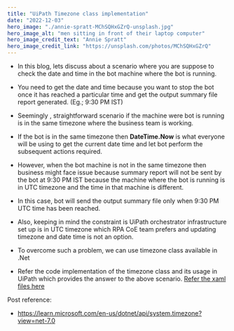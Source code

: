 ```yaml
---
title: "UiPath Timezone class implementation"
date: "2022-12-03"
hero_image: "./annie-spratt-MChSQHxGZrQ-unsplash.jpg"
hero_image_alt: "men sitting in front of their laptop computer"
hero_image_credit_text: "Annie Spratt"
hero_image_credit_link: "https://unsplash.com/photos/MChSQHxGZrQ"
---
```


- In this blog, lets discuss about a scenario where you are suppose to check the date and time in the bot machine where the bot is running.

- You need to get the date and time because you want to stop the bot once it has reached a particular time and get the output summary file report generated. (Eg.; 9:30 PM IST)

- Seemingly , straightforward scenario if the machine were bot is running is in the same timezone where the business team is working.

- If the bot is in the same timezone then **DateTime.Now** is what everyone will be using to get the current date time and let bot perform the subsequent actions required.

- However, when the bot machine is not in the same timezone then business might face issue because summary report will not be sent by the bot at 9:30 PM IST because the machine where the bot is running is in UTC timezone and the time in that machine is different.

- In this case, bot will send the output summary file only when 9:30 PM UTC time has been reached.

- Also, keeping in mind the constraint is UiPath orchestrator infrastructure set up is in UTC timezone which RPA CoE team prefers and updating timezone and date time is not an option.

- To overcome such a problem, we can use timezone class available in .Net

- Refer the code implementation of the timezone class and its usage in UiPath which provides the answer to the above scenario. [Refer the xaml files here ](https://github.com/SachinHatikankar100/UiPathPractice)

Post reference:

- https://learn.microsoft.com/en-us/dotnet/api/system.timezone?view=net-7.0
